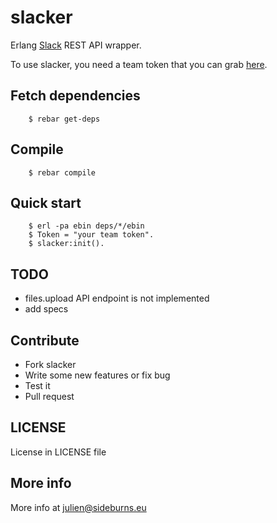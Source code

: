 slacker
=======

Erlang [Slack](http://slack.com) REST API wrapper.

To use slacker, you need a team token that you can grab [here](https://api.slack.com/#auth).

## Fetch dependencies
```shell
    $ rebar get-deps
```
## Compile
```shell
    $ rebar compile
```
## Quick start
```shell
    $ erl -pa ebin deps/*/ebin
    $ Token = "your team token".
    $ slacker:init().
```
## TODO
- files.upload API endpoint is not implemented
- add specs

## Contribute
- Fork slacker
- Write some new features or fix bug
- Test it
- Pull request

## LICENSE
License in LICENSE file

## More info
More info at julien@sideburns.eu
